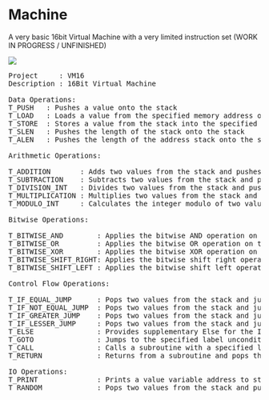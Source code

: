 # Machine
A very basic 16bit Virtual Machine with a very limited instruction set (WORK IN PROGRESS / UNFINISHED)

![](https://i.imgur.com/wFdsGo4.png)


<pre>
Project		: VM16
Description	: 16Bit Virtual Machine

Data Operations:
T_PUSH	 : Pushes a value onto the stack
T_LOAD	 : Loads a value from the specified memory address onto the stack
T_STORE	 : Stores a value from the stack into the specified memory address
T_SLEN	 : Pushes the length of the stack onto the stack
T_ALEN	 : Pushes the length of the address stack onto the stack

Arithmetic Operations:

T_ADDITION		 : Adds two values from the stack and pushes the result onto the stack
T_SUBTRACTION	 : Subtracts two values from the stack and pushes the result onto the stack
T_DIVISION_INT	 : Divides two values from the stack and pushes the integer result onto the stack
T_MULTIPLICATION : Multiplies two values from the stack and pushes the result onto the stack
T_MODULO_INT	 : Calculates the integer modulo of two values from the stack and pushes the result onto the stack

Bitwise Operations:

T_BITWISE_AND		 : Applies the bitwise AND operation on two values from the stack and pushes the result onto the stack
T_BITWISE_OR		 : Applies the bitwise OR operation on two values from the stack and pushes the result onto the stack
T_BITWISE_XOR		 : Applies the bitwise XOR operation on two values from the stack and pushes the result onto the stack
T_BITWISE_SHIFT_RIGHT: Applies the bitwise shift right operation on two values from the stack and pushes the result onto the stack
T_BITWISE_SHIFT_LEFT : Applies the bitwise shift left operation on two values from the stack and pushes the result onto the stack

Control Flow Operations:

T_IF_EQUAL_JUMP		 : Pops two values from the stack and jumps to the specified label if they are equal
T_IF_NOT_EQUAL_JUMP	 : Pops two values from the stack and jumps to the specified label if they are not equal
T_IF_GREATER_JUMP	 : Pops two values from the stack and jumps to the specified label if the first value is greater than the second
T_IF_LESSER_JUMP	 : Pops two values from the stack and jumps to the specified label if the first value is lesser than the second
T_ELSE				 : Provides supplementary Else for the If opcodes
T_GOTO				 : Jumps to the specified label unconditionally
T_CALL				 : Calls a subroutine with a specified label and pushes the current address onto the address stack
T_RETURN			 : Returns from a subroutine and pops the previous address from the address stack

IO Operations:
T_PRINT				 : Prints a value variable address to stdout
T_RANDOM			 : Pops two values from the stack and pushes a random generated number of these values
</pre>
